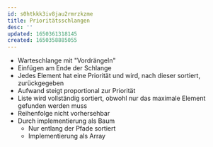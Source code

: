 ```yaml
---
id: s0htkkk3iv8jau2rmrzkzme
title: Prioritätsschlangen
desc: ''
updated: 1650361318145
created: 1650358885055
---
```


- Warteschlange mit "Vordrängeln"
- Einfügen am Ende der Schlange
- Jedes Element hat eine Priorität und wird, nach dieser sortiert, zurückgegeben
- Aufwand steigt proportional zur Priorität
- Liste wird vollständig sortiert, obwohl nur das maximale Element gefunden werden muss
- Reihenfolge nicht vorhersehbar
- Durch implementierung als Baum
  - Nur entlang der Pfade sortiert
  - Implementierung als Array

